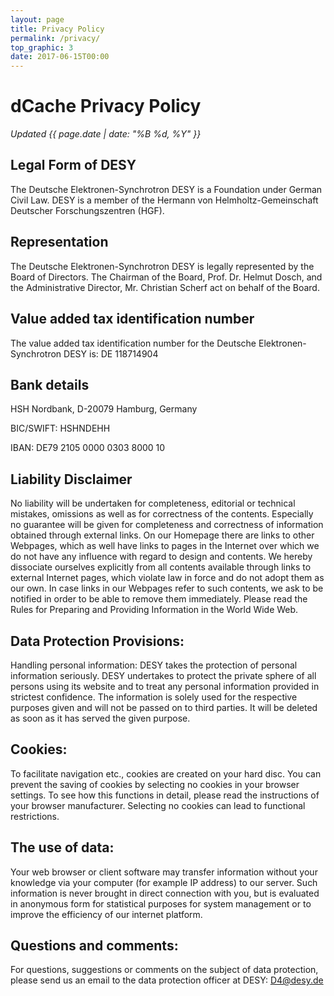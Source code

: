 ```yaml
---
layout: page
title: Privacy Policy
permalink: /privacy/
top_graphic: 3
date: 2017-06-15T00:00
---
```


# dCache Privacy Policy

<em>Updated {{ page.date | date: "%B %d, %Y" }}</em>

## Legal Form of DESY
The Deutsche Elektronen-Synchrotron DESY is a Foundation under German Civil Law. DESY is a member of the Hermann von Helmholtz-Gemeinschaft Deutscher Forschungszentren (HGF).

## Representation
The Deutsche Elektronen-Synchrotron DESY is legally represented by the Board of Directors. The Chairman of the Board, Prof. Dr. Helmut Dosch, and the Administrative Director, Mr. Christian Scherf act on behalf of the Board.

## Value added tax identification number
The value added tax identification number for the Deutsche Elektronen-Synchrotron DESY is: DE 118714904

## Bank details
HSH Nordbank, D-20079 Hamburg, Germany

BIC/SWIFT: HSHNDEHH

IBAN: DE79 2105 0000 0303 8000 10


## Liability Disclaimer
No liability will be undertaken for completeness, editorial or technical mistakes, omissions as well as for correctness of the contents. Especially no guarantee will be given for completeness and correctness of information obtained through external links. On our Homepage there are links to other Webpages, which as well have links to pages in the Internet over which we do not have any influence with regard to design and contents. We hereby dissociate ourselves explicitly from all contents available through links to external Internet pages, which violate law in force and do not adopt them as our own. In case links in our Webpages refer to such contents, we ask to be notified in order to be able to remove them immediately. Please read the Rules for Preparing and Providing Information in the World Wide Web.

## Data Protection Provisions:
Handling personal information: DESY takes the protection of personal information seriously. DESY undertakes to protect the private sphere of all persons using its website and to treat any personal information provided in strictest confidence. The information is solely used for the respective purposes given and will not be passed on to third parties. It will be deleted as soon as it has served the given purpose.

## Cookies:
To facilitate navigation etc., cookies are created on your hard disc. You can prevent the saving of cookies by selecting no cookies in your browser settings. To see how this functions in detail, please read the instructions of your browser manufacturer. Selecting no cookies can lead to functional restrictions.

## The use of data:
Your web browser or client software may transfer information without your knowledge via your computer (for example IP address) to our server. Such information is never brought in direct connection with you, but is evaluated in anonymous form for statistical purposes for system management or to improve the efficiency of our internet platform.

## Questions and comments:
For questions, suggestions or comments on the subject of data protection, please send us an email to the data protection officer at DESY: D4@desy.de

